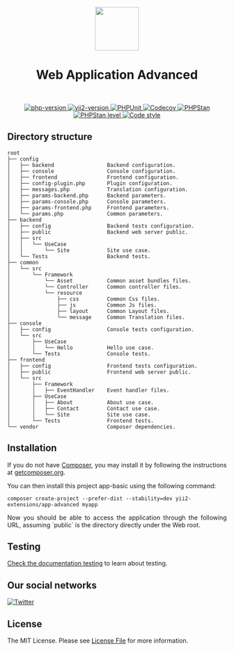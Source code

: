 <p align="center">
    <a href="https://github.com/yii2-extensions/app-advanced" target="_blank">
        <img src="https://www.yiiframework.com/image/yii_logo_light.svg" height="100px;">
    </a>
    <h1 align="center">Web Application Advanced</h1>
    <br>
</p>

<p align="center">
    <a href="https://www.php.net/releases/8.1/en.php" target="_blank">
        <img src="https://img.shields.io/badge/PHP-%3E%3D8.1-787CB5" alt="php-version">
    </a>
    <a href="https://github.com/yiisoft/yii2/tree/2.2" target="_blank">
        <img src="https://img.shields.io/badge/Yii2%20version-2.2-blue" alt="yii2-version">
    </a>
    <a href="https://github.com/yii2-extensions/app-advanced/actions/workflows/build.yml" target="_blank">
        <img src="https://github.com/yii2-extensions/app-advanced/actions/workflows/build.yml/badge.svg" alt="PHPUnit">
    </a>
    <a href="https://codecov.io/gh/yii2-extensions/app-advanced" target="_blank">
        <img src="https://codecov.io/gh/yii2-extensions/app-advanced/graph/badge.svg?token=jVIfpiw9Vt" alt="Codecov">
    </a>    
    <a href="https://github.com/yii2-extensions/app-advanced/actions/workflows/static.yml" target="_blank">
        <img src="https://github.com/yii2-extensions/gii/actions/workflows/static.yml/badge.svg" alt="PHPStan">
    </a>
    <a href="https://github.com/yii2-extensions/app-advanced/actions/workflows/static.yml" target="_blank">
        <img src="https://img.shields.io/badge/PHPStan%20level-5-blue" alt="PHPStan level">
    </a>
    <a href="https://github.styleci.io/repos/706767349?branch=initial-commit" target="_blank">
        <img src="https://github.styleci.io/repos/706767349/shield?branch=initial-commit" alt="Code style">
    </a>        
</p>

## Directory structure

```text
root
├── config  
│   ├── backend                 Backend configuration.            
│   ├── console                 Console configuration.
│   ├── frontend                Frontend configuration.
│   ├── config-plugin.php       Plugin configuration.
│   ├── messages.php            Translation configuration.
│   ├── params-backend.php      Backend parameters.
│   ├── params-console.php      Console parameters.
│   ├── params-frontend.php     Frontend parameters.
│   └── params.php              Common parameters.
├── backend             
│   ├── config                  Backend tests configuration.
│   ├── public                  Backend web server public.
│   ├── src                     
│   │   └── UseCase
│   │       └── Site            Site use case.
│   └── Tests                   Backend tests.
├── common             
│   └── src                     
│       └── Framework           
│           └── Asset           Common asset bundles files.    
│           └── Controller      Common controller files.
│           └── resource         
│               ├── css         Common Css files.
│               ├── js          Common Js files.
│               ├── layout      Common Layout files.
│               └── message     Common Translation files.
├── console             
│   ├── config                  Console tests configuration.
│   └── src                     
│       ├── UseCase
│       │   └── Hello           Hello use case.
│       └── Tests               Console tests.
├── frontend             
│   ├── config                  Frontend tests configuration.
│   ├── public                  Frontend web server public.
│   └── src                     
│       ├── Framework           
│       │   ├── EventHandler    Event handler files.
│       ├── UseCase
│       │   ├── About           About use case.
│       │   ├── Contact         Contact use case.
│       │   └── Site            Site use case.
│       └── Tests               Frontend tests.
└── vendor                      Composer dependencies.

```

## Installation

<p align="justify">
If you do not have <a href="http://getcomposer.org/" title="Composer" target="_blank">Composer</a>, you may install it by following the instructions at <a href="http://getcomposer.org/doc/00-intro.md#installation-nix" title="getcomposer.org" target="_blank">getcomposer.org</a>.
</p>

You can then install this project app-basic using the following command:

```shell
composer create-project --prefer-dist --stability=dev yii2-extensions/app-advanced myapp
```

<p align="justify">
Now you should be able to access the application through the following URL, assuming `public` is the directory
directly under the Web root.
</p>

## Testing

[Check the documentation testing](/docs/testing.md) to learn about testing.

## Our social networks

[![Twitter](https://img.shields.io/badge/twitter-follow-1DA1F2?logo=twitter&logoColor=1DA1F2&labelColor=555555?style=flat)](https://twitter.com/Terabytesoftw)

## License

The MIT License. Please see [License File](LICENSE.md) for more information.
